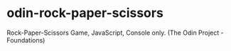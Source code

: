 # odin-rock-paper-scissors

Rock-Paper-Scissors Game, JavaScript, Console only. (The Odin Project - Foundations)